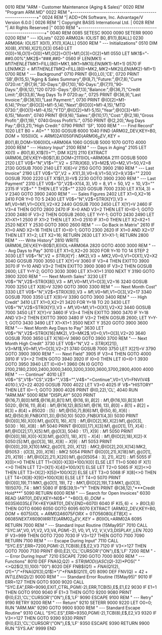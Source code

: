 0010 REM "ARM - Customer Maintenance (Aging & Sales)"
0020 REM "Program ARM.MD"
0022 REM "+-----------------------------------------------------------+"
0024 REM "| ADD+ON Software, Inc. Advantage/V Version 6.0.0           |
0026 REM "|      Copyright BASIS International Ltd.                   |
0028 REM "|                  All Rights Reserved                      |"
0030 REM "+-----------------------------------------------------------+"
0040 REM 
0085 SETESC 9000
0090 SETERR 9000
0200 REM " --- IOLists"
0220 ARM02A: IOLIST B0$,B1$(1),B[ALL]
0230 ARM06A: IOLIST X0$(1),X1$(1),X[ALL]
0500 REM " --- Initializations"
0510 DIM X0$(8),X1$(16),X[21],O[3]
0540 LET O[0]=16,O[1]=O[0]+M1,O[2]=O[1]+M1,O[3]=O[2]+M1
0550 LET MK1$="-##0.00%",MK2$="###,##0-"
0560 IF LEN(MK1$)<M1 THEN LET MK1$=FILL(80)+MK1$,MK1$=MK1$(LEN(MK1$)-M1+1)
0570 IF LEN(MK2$)<M1 THEN LET MK2$=FILL(80)+MK2$,MK2$=MK2$(LEN(MK2$)-M1+1)
0700 REM " --- Background"
0710 PRINT @(0,L0),'CE',
0720 PRINT 'SB',@(15,5),"Aging & Sales Summary",@(8,7),"Future:",@(7,8),"Curre
0720:nt:",@(7,9),"30-Days:",@(7,10),"60-Days:",@(7,11),"90-Days:",@(6,12),"120
0720:-Days:",@(7,13),"Balance:",@(36,7),"Credit Limit:",@(33,8),"Avg Days To P
0720:ay:",
0725 PRINT @(36,9),"Last Invoice:",@(36,10),"Last Payment:",
0730 PRINT @(O[2]+M1-6,14),"Prior",@(O[3]+M1-5,14),"Next",@(O[0]+M1-4,15),"MTD
0730:",@(O[1]+M1-4,15),"YTD",@(O[2]+M1-5,15),"Year",@(O[3]+M1-6,15),"Month",
0740 PRINT @(9,16),"Sales:",@(10,17),"Cost:",@(2,18),"Gross Profit:",@(1,19),"
0740:Gross Profit%:",
0750 PRINT @(2,20),"Avg Days Pay:",@(3,21),"High Credit:"
0790 PRINT 'SF',
1000 REM " --- Find Record"
1020 LET B0$=A0$+"  "
1030 GOSUB 6000
1040 FIND (ARM02_DEV,KEY=B0$,DOM=1050)IOL=ARM02A
1050 FIND (ARM06_DEV,KEY=B0$(1,8),DOM=1060)IOL=ARM06A
1060 GOSUB 5000
1070 GOTO 4000
2000 REM " --- History Input"
2100 REM " --- Days in Aging"
2105 LET X0$(1)=B0$(1,8),X1$(1)=""; DIM X[21]
2110 EXTRACT (ARM06_DEV,KEY=B0$(1,8),DOM=2111)IOL=ARM06A
2111 GOSUB 5000
2120 LET V0$="N",V1$="",V2$=STR(X[6]),V3$=M2$,V0=M2,V1=50,V2=8
2130 GOSUB 7000
2140 LET X[6]=V
2150 GOTO 3900
2180 REM " --- Last Invoice"
2190 LET V0$="D",V2$=X1$(1,3),V0=8,V1=50,V2=9,V3$=""
2200 GOSUB 7000
2220 LET X1$(1,3)=V$
2230 GOTO 3900
2300 REM " --- Last Payment"
2310 LET V0$="D",V2$=X1$(4,3),V0=8,V1=50,V2=10,V3$=""
2315 IF V2$="   " THEN LET V2$=""
2320 GOSUB 7000
2330 LET X1$(4,3)=V$
2340 GOTO 3900
2400 REM " --- Sales Figures
2402 LET X1=0,X2=16
2410 FOR Y=0 TO 5
2430 LET V0$="N",V2$=STR(X[Y]),V3$=M1$,V0=M1,V1=O[X1],V2=X2
2440 GOSUB 7000
2450 LET X[Y]=V
2460 IF V3=4 THEN GOTO 2800
2470 IF X=0 AND V3=2 THEN LET I0=I0-1; GOTO 2300
2480 IF V3=2 THEN GOSUB 2600; LET Y=Y-1; GOTO 2430
2490 LET X1=X1+1
2500 IF X1>2 THEN LET X1=0
2510 IF X1=0 THEN LET X2=X2+1
2520 NEXT Y
2530 GOTO 3900
2600 REM " --- Go Back in Matrix"
2610 IF X1=0 AND X2=16 THEN LET I0=I0-1; GOTO 2300
2620 IF X1=0 AND X2=17 THEN LET X1=2; LET X2=16; RETURN
2630 LET X1=X1-1; RETURN
2800 REM " --- Write History"
2810 WRITE (ARM06_DEV,KEY=B0$(1,8))IOL=ARM06A
2820 GOTO 4000
3000 REM " --- Avg Days to Pay"
3010 LET X1=0,X2=20
3020 FOR Y=10 TO 14 STEP 2
3030 LET V0$="N",V2$=STR(X[Y]:MK2$),V3$=MK2$,V0=0,V1=O[X1],V2=X2
3040 GOSUB 7000
3050 LET X[Y]=V
3060 IF V3=4 THEN EXITTO 3900
3070 IF Y=10 AND V3=2 THEN EXITTO 3900
3080 IF V3=2 THEN GOSUB 2600; LET Y=Y-2; GOTO 3030
3090 LET X1=X1+1
3100 NEXT Y
3190 GOTO 3900
3200 REM " --- Next Month Sales"
3230 LET V0$="N",V2$=STR(X[8]),V3$=M1$,V0=M1,V1=O[3],V2=16
3240 GOSUB 7000
3250 LET X[8]=V
3290 GOTO 3900
3300 REM " --- Next Month Cost"
3330 LET V0$="N",V2$=STR(X[9]),V3$=M1$,V0=M1,V1=O[3],V2=17
3340 GOSUB 7000
3350 LET X[9]=V
3390 GOTO 3900
3400 REM " --- High Credit"
3410 LET X1=0,X2=21
3420 FOR Y=18 TO 20
3430 LET V0$="N",V2$=STR(X[Y]),V3$=M1$,V0=M1,V1=O[X1],V2=X2
3440 GOSUB 7000
3450 LET X[Y]=V
3460 IF V3=4 THEN EXITTO 3900
3470 IF Y=18 AND V3=2 THEN EXITTO 3900
3480 IF V3=2 THEN GOSUB 2600; LET Y=Y-1; GOTO 3430
3490 LET X1=X1+1
3500 NEXT Y
3520 GOTO 3900
3600 REM "--- Next Month Avg Days to Pay"
3630 LET V0$="N",V2$=STR(X[16]:MK2$),V3$=MK2$,V0=0,V1=O[3],V2=20
3640 GOSUB 7000
3650 LET X[16]=V
3690 GOTO 3900
3700 REM "--- Next Month High Credit"
3730 LET V0$="N",V2$=STR(X[21]),V3$=M1$,V0=M1,V1=O[3],V2=21
3740 GOSUB 7000
3750 LET X[21]=V
3790 GOTO 3900
3900 REM " --- Next Field"
3905 IF V3=4 THEN GOTO 4000
3910 IF V3<>2 THEN GOTO 3940
3920 IF I0>0 THEN LET I0=I0-1
3930 GOTO 3950
3940 LET I0=I0+1
3960 ON I0 GOTO 2100,2180,2300,2400,3000,3400,3200,3300,3600,3700,2800,4000
4000 REM " --- Continue"
4010 LET V0$="S",V1$="CS",V2$="",V3$="",V4$="<Enter>=Continue",V0=1,V1=FNV(V4$
4010:),V2=22
4020 GOSUB 7000
4022 LET V3=0
4025 IF V$="HISTORY" THEN LET I0=-1; GOTO 3900
4026 PRINT @(0,22),'CL',
4040 RUN "ARM.MA"
5000 REM "DISPLAY"
5020 PRINT @(16,7),B[0]:M1$,@(16,8),B[1]:M1$,@(16,9),B[2]:M1$,@(16,10),B[3]:M1
5020:$,@(16,11),B[4]:M1$,@(16,12),B[5]:M1$,@(16,13),B[0]+B[1]+B[2]+B[3]+B[4]+B
5020:[5]:M1$,@(50,7),B[6]:M1$,@(50,8),X[6]:M2$,@(50,9),FNB$(X1$(1,3)),@(50,10)
5020:,FNB$(X1$(4,3))
5030 PRINT @(O[0],16),X[0]:M1$,@(O[1],16),X[1]:M1$,@(O[2],16),X[2]:M1$,@(O[3],
5030:16),X[8]:M1$
5040 PRINT @(O[0],17),X[3]:M1$,@(O[1],17),X[4]:M1$,@(O[2],17),X[5]:M1$,@(O[3],
5040:17),X[9]:M1$
5050 PRINT @(O[0],18),X[0]-X[3]:M1$,@(O[1],18),X[1]-X[4]:M1$,@(O[2],18),X[2]-X
5050:[5]:M1$,@(O[3],18),X[8]-X[9]:M1$
5053 PRINT @(O[0],20),X[10]:MK2$,@(O[1],20),X[12]:MK2$,@(O[2],20),X[14]:MK2$,@
5053:(O[3],20),X[16]:MK2$
5054 PRINT @(O[0],21),X[18]:M1$,@(O[1],21),X[19]:M1$,@(O[2],21),X[20]:M1$,@(O[
5054:3],21),X[21]:M1$
5055 IF X[0]<>0 THEN LET T1=(X[0]-X[3])*100/X[0] ELSE LET T1=0
5060 IF X[1]<>0 THEN LET T2=(X[1]-X[4])*100/X[1] ELSE LET T2=0
5065 IF X[2]<>0 THEN LET T3=(X[2]-X[5])*100/X[2] ELSE LET T3=0
5068 IF X[8]<>0 THEN LET T4=(X[8]-X[9])*100/X[8] ELSE LET T4=0
5070 PRINT @(O[0],19),T1:MK1$,@(O[1],19),T2:MK1$,@(O[2],19),T3:MK1$,@(O[3],19)
5070:,T4:MK1$
5080 IF B1$(39,1)="Y" THEN PRINT @(36,12),"***Credit Hold***"
5090 RETURN
6000 REM " --- Search for Open Invoices"
6030 READ (ART01_DEV,KEY=N0$+"  "+B0$(3,6),DOM=6035)
6035 LET K$=KEY(ART01_DEV,END=6070)
6040 IF K$(5,6)<>B0$(3,6) THEN GOTO 6060
6050 GOTO 6095
6070 EXTRACT (ARM02_DEV,KEY=B0$,DOM=6075)IOL=ARM02A
6075 FOR X=0 TO 5
6080 LET B[X]=0
6085 NEXT X
6090 WRITE (ARM02_DEV,KEY=B0$)IOL=ARM02A
6095 RETURN
7000 REM " --- Standard Input Routine (15May95)"
7010 CALL "SYC.IA",V0$,V1$,V2$,V3$,V4$,PGM(-2),V0,V1,V2,V$,V,V3,DISPLAY_LEN
7020 IF V3=999 THEN GOTO 7200
7030 IF V3=127 THEN GOTO 7100
7090 RETURN
7100 REM " --- Escape During Input"
7110 CALL "SYC.ES",ERR=7200,PGM(-2),TCB(8),E$,E2,V3
7120 IF V3<>127 THEN GOTO 7000
7130 PRINT @(0,E2),'CL','CURSOR'("ON"),E$,'LF'
7200 REM " --- Error During Input"
7210 ESCAPE
7290 GOTO 7000
8000 REM " --- Functions"
8010 DEF FNA$(Q$,Q2$)=STR(MOD((ASC(Q$)-32)*POS(" "<>Q2$(2,1)),100):"00")
8020 DEF FNB$(Q1$)=FNA$(Q1$(2),Q1$)+"/"+FNA$(Q1$(3),Q1$)+"/"+FNA$(Q1$(1),Q1$)
8090 DEF FNV(Q$)=42+INT(LEN(Q$)/2)
9000 REM " --- Standard Error Routine (15May95)"
9010 IF ERR=127 THEN GOTO 9300
9020 CALL "SYC.EA",ERR=9090,EXIT_CTRL,PGM(-2),ERR,TCB(5),E$,E1,E2
9030 IF E1=1 THEN GOTO 9100
9040 IF E1=3 THEN GOTO 9200
9080 PRINT @(0,E2),'CL','CURSOR'("ON"),E$,'LF'
9090 ESCAPE
9100 REM " --- Retry"
9190 RETRY
9200 REM " --- Return"
9210 SETERR 9000
9220 LET O0=0; RUN "ARM.MA"
9290 GOTO 9900
9300 REM " --- Standard Escape Routine"
9310 CALL "SYC.ES",ERR=9350,PGM(-2),TCB(8),E$,E2,V3
9320 IF V3<>127 THEN GOTO 9390
9330 PRINT @(0,E2),'CL','CURSOR'("ON"),E$,'LF'
9350 ESCAPE
9390 RETURN
9900 RUN "SYS.AA"
9999 END
